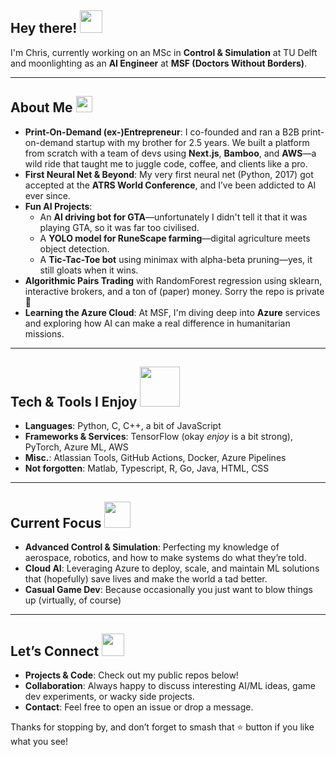 <!--
**COvert96/COvert96** is a ✨ _special_ ✨ repository because its `README.md` (this file) appears on your GitHub profile.

Here are some ideas to get you started:

- 🔭 I’m currently working on ...
- 🌱 I’m currently learning ...
- 👯 I’m looking to collaborate on ...
- 🤔 I’m looking for help with ...
- 💬 Ask me about ...
- 📫 How to reach me: ...
- 😄 Pronouns: ...
- ⚡ Fun fact: ...
-->
## Hey there!  <img src="https://media.giphy.com/media/v1.Y2lkPTc5MGI3NjExa252YWJyNTAxaGU5MGEwNjM4Nmc5eTl0NTJiMDVxamZhZXVsd2RxbiZlcD12MV9zdGlja2Vyc19zZWFyY2gmY3Q9ZQ/LOnt6uqjD9OexmQJRB/giphy.gif" width="36">

I'm Chris, currently working on an MSc in **Control & Simulation** at TU Delft and moonlighting as an **AI Engineer** at **MSF (Doctors Without Borders)**. 

---

## About Me  <img src="https://media.giphy.com/media/HrRvnN7NuJy4InG4MV/giphy.gif?cid=790b7611aihcpm34y4dcrvfzyk6h8qzy6bgvvnbxphj0umpd&ep=v1_stickers_search&rid=giphy.gif&ct=s" width="26">

- **Print-On-Demand (ex-)Entrepreneur**: I co-founded and ran a B2B print-on-demand startup with my brother for 2.5 years. We built a platform from scratch with a team of devs using **Next.js**, **Bamboo**, and **AWS**—a wild ride that taught me to juggle code, coffee, and clients like a pro.
- **First Neural Net & Beyond**: My very first neural net (Python, 2017) got accepted at the **ATRS World Conference**, and I’ve been addicted to AI ever since. 
- **Fun AI Projects**: 
  - An **AI driving bot for GTA**—unfortunately I didn't tell it that it was playing GTA, so it was far too civilised.
  - A **YOLO model for RuneScape farming**—digital agriculture meets object detection.
  - A **Tic-Tac-Toe bot** using minimax with alpha-beta pruning—yes, it still gloats when it wins.
- **Algorithmic Pairs Trading** with RandomForest regression using sklearn, interactive brokers, and a ton of (paper) money. Sorry the repo is private 🤫
- **Learning the Azure Cloud**: At MSF, I'm diving deep into **Azure** services and exploring how AI can make a real difference in humanitarian missions.

---

## Tech & Tools I Enjoy <img src="https://media.giphy.com/media/v1.Y2lkPTc5MGI3NjExMHpxczl0dDd6MTFpZHJudmhvZHQzem85YnYxZTBuY29jNGMzYXRpNiZlcD12MV9zdGlja2Vyc19zZWFyY2gmY3Q9cw/jSKBmKkvo2dPQQtsR1/giphy.gif" width="64">

- **Languages**: Python, C, C++, a bit of JavaScript
- **Frameworks & Services**: TensorFlow (okay _enjoy_ is a bit strong), PyTorch, Azure ML, AWS
- **Misc.**: Atlassian Tools, GitHub Actions, Docker, Azure Pipelines
- **Not forgotten**: Matlab, Typescript, R, Go, Java, HTML, CSS

---

## Current Focus  <img src="https://media.giphy.com/media/v1.Y2lkPTc5MGI3NjExMThlY2dxd2p4MW4ydmY4NnVzbzdqY2UwN2x5ZjI0YWFicG1rcDNxNyZlcD12MV9zdGlja2Vyc19zZWFyY2gmY3Q9cw/QZVdubDMj6RCvBOQBk/giphy.gif" width="42">

- **Advanced Control & Simulation**: Perfecting my knowledge of aerospace, robotics, and how to make systems do what they’re told.
- **Cloud AI**: Leveraging Azure to deploy, scale, and maintain ML solutions that (hopefully) save lives and make the world a tad better.
- **Casual Game Dev**: Because occasionally you just want to blow things up (virtually, of course)

---

## Let’s Connect  <img src="https://media.giphy.com/media/mr1Y20DOOU1awBRjiP/giphy.gif?cid=ecf05e47r3btjowhdnswqm6xtsvbj1nupiztu31wglyq5x39&ep=v1_stickers_search&rid=giphy.gif" width="36">

- **Projects & Code**: Check out my public repos below!
- **Collaboration**: Always happy to discuss interesting AI/ML ideas, game dev experiments, or wacky side projects. 
- **Contact**: Feel free to open an issue or drop a message.

Thanks for stopping by, and don’t forget to smash that ⭐ button if you like what you see!

